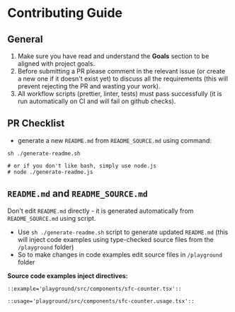 # Contributing Guide

## General
1. Make sure you have read and understand the **Goals** section to be aligned with project goals.
2. Before submitting a PR please comment in the relevant issue (or create a new one if it doesn't exist yet) to discuss all the requirements (this will prevent rejecting the PR and wasting your work).
3. All workflow scripts (prettier, linter, tests) must pass successfully (it is run automatically on CI and will fail on github checks).

## PR Checklist
- generate a new `README.md` from `README_SOURCE.md` using command:
```
sh ./generate-readme.sh

# or if you don't like bash, simply use node.js
# node ./generate-readme.js
```

## `README.md` and `README_SOURCE.md`
Don't edit `README.md` directly - it is generated automatically from `README_SOURCE.md` using script.
   - Use `sh ./generate-readme.sh` script to generate updated `README.md` (this will inject code examples using type-checked source files from the `/playground` folder)
   - So to make changes in code examples edit source files in `/playground` folder

**Source code examples inject directives:**
```
::example='playground/src/components/sfc-counter.tsx'::

::usage='playground/src/components/sfc-counter.usage.tsx'::
```

